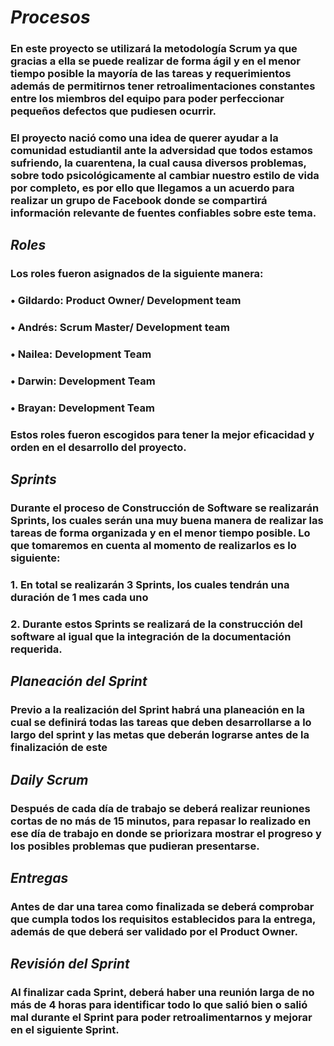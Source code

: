 # *Procesos*
### En este proyecto se utilizará la metodología Scrum ya que gracias a ella se puede realizar de forma ágil y en el menor tiempo posible la mayoría de las tareas y requerimientos además de permitirnos tener retroalimentaciones constantes entre los miembros del equipo para poder perfeccionar pequeños defectos que pudiesen ocurrir.
### El proyecto nació como una idea de querer ayudar a la comunidad estudiantil ante la adversidad que todos estamos sufriendo, la cuarentena, la cual causa diversos problemas, sobre todo psicológicamente al cambiar nuestro estilo de vida por completo, es por ello que llegamos a un acuerdo para realizar un grupo de Facebook donde se compartirá información relevante de fuentes confiables sobre este tema.
## *Roles* 
### Los roles fueron asignados de la siguiente manera:
### •	Gildardo: Product Owner/ Development team
### •	Andrés: Scrum Master/ Development team
### •	Nailea: Development Team
### •	Darwin: Development Team
### •	Brayan: Development Team	
### Estos roles fueron escogidos para tener la mejor eficacidad y orden en el desarrollo del proyecto.
## *Sprints*
### Durante el proceso de Construcción de Software se realizarán Sprints, los cuales serán una muy buena manera de realizar las tareas de forma organizada y en el menor tiempo posible. Lo que tomaremos en cuenta al momento de realizarlos es lo siguiente:
### 1.	En total se realizarán 3 Sprints, los cuales tendrán una duración de 1 mes cada uno
### 2.	Durante estos Sprints se realizará de la construcción del software al igual que la integración de la documentación requerida.
## *Planeación del Sprint*
### Previo a la realización del Sprint habrá una planeación en la cual se definirá todas las tareas que deben desarrollarse a lo largo del sprint y las metas que deberán lograrse antes de la finalización de este
## *Daily Scrum*
### Después de cada día de trabajo se deberá realizar reuniones cortas de no más de 15 minutos, para repasar lo realizado en ese día de trabajo en donde se priorizara mostrar el progreso y los posibles problemas que pudieran presentarse.
## *Entregas*
### Antes de dar una tarea como finalizada se deberá comprobar que cumpla todos los requisitos establecidos para la entrega, además de que deberá ser validado por el Product Owner.
## *Revisión del Sprint*
### Al finalizar cada Sprint, deberá haber una reunión larga de no más de 4 horas para identificar todo lo que salió bien o salió mal durante el Sprint para poder retroalimentarnos y mejorar en el siguiente Sprint.
